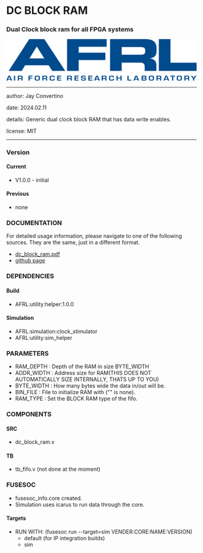# DC BLOCK RAM
### Dual Clock block ram for all FPGA systems

![image](docs/manual/img/AFRL.png)

---

   author: Jay Convertino  
   
   date: 2024.02.11
   
   details: Generic dual clock block RAM that has data write enables.
   
   license: MIT   
   
---

### Version
#### Current
  - V1.0.0 - initial

#### Previous
  - none

### DOCUMENTATION
  For detailed usage information, please navigate to one of the following sources. They are the same, just in a different format.

  - [dc_block_ram.pdf](docs/manual/dc_block_ram.pdf)
  - [github page](https://johnathan-convertino-afrl.github.io/dc_block_ram/)

### DEPENDENCIES
#### Build
  - AFRL:utility:helper:1.0.0
  
#### Simulation
  - AFRL:simulation:clock_stimulator
  - AFRL:utility:sim_helper
  
### PARAMETERS

* RAM_DEPTH   : Depth of the RAM in size BYTE_WIDTH
* ADDR_WIDTH  : Address size for RAM(THIS DOES NOT AUTOMATICALLY SIZE INTERNALLY, THATS UP TO YOU)
* BYTE_WIDTH  : How many bytes wide the data in/out will be.
* BIN_FILE    : File to initialize RAM with ("" is none).
* RAM_TYPE    : Set the BLOCK RAM type of the fifo.

### COMPONENTS
#### SRC

* dc_block_ram.v
  
#### TB

* tb_fifo.v (not done at the moment)
  
### FUSESOC

* fusesoc_info.core created.
* Simulation uses icarus to run data through the core.

#### Targets

* RUN WITH: (fusesoc run --target=sim VENDER:CORE:NAME:VERSION)
  - default (for IP integration builds)
  - sim

